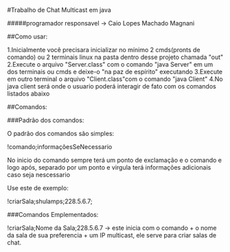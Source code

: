 #Trabalho de Chat Multicast em java

#####programador responsavel -> Caio Lopes Machado Magnani

##Como usar:

1.Inicialmente você precisara inicializar no mínimo 2 cmds(pronts de comando) ou 2 terminais linux na pasta dentro desse projeto chamada "out"
2.Execute o arquivo "Server.class" com o comando "java Server" em um dos terminais ou cmds e deixe-o "na paz de espírito" executando
3.Execute em outro terminal o arquivo "Client.class"com o comando "java Client"
4.No java client será onde o usuario poderá interagir de fato com os comandos listados abaixo

##Comandos:

###Padrão dos comandos:

O padrão dos comandos são simples:

!comando;informaçõesSeNecessario

No inicio do comando sempre terá um ponto de exclamação e o comando e logo após, separado por um ponto e virgula terá informações adicionais caso seja nescessario

Use este de exemplo:

!criarSala;shulamps;228.5.6.7;

###Comandos Emplementados:

!criarSala;Nome da Sala;228.5.6.7   -> este inicia com o comando + o nome da sala de sua preferencia + um IP multicast, ele serve para criar salas de chat.

